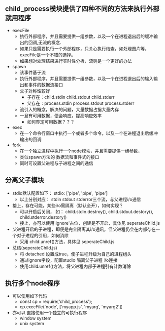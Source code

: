 ## child_process模块提供了四种不同的方法来执行外部就用程序 ##
+ execFile
    + 执行外部程序，并且需要提供一组参数，以及一个在进程退出后的缓冲输出的回调,无流的概念.
    + 如果只是需要执行一个外部程序，只关心执行结查，如处理图片等，execFile是一个不错的选择。
    + 如果想对处理结果进行实时性分析，流则是一个更好的办法
+ spawn
    + 该事件基于流
    + 执行外部程序，并且需要提供一组参数，以及一个在进程退出后的输入输出和事件的数据流接口
    + 父子对称性较好
        + 子存在：child.stdin child.stdout child.stderr
        + 父存在：process.stdin process.stdout process.stderr
    + 流引入的概念，解决的问题，大量数据占据大量内存
    + 一旦有可用数据，便会响应，提高响应效率
        + 如何界定可用数据？？？
+ exec 
    + 在一个命令行窗口中执行一个或者多个命令，以及一个在进程退出后缓冲输出的回调
+ fork 
    + 在一个独立进程中执行一个node模块，并且需要提供一组参数，
    + 类似spawn方法的 数据流和事件式的接口
    + 同时可设置父进程与子进程之间的通信

## 分离父子模块 ##
+ stdio默认配置如下： stdio: ['pipe', 'pipe', 'pipe']
    + 以上分别对应： stdin stdout stderror三个流，与父进程i/o通信
+ 接上，存在可能，某些i/o需隔离（默认全开），如何实现？
    + 可以开启后关闭， 如： child.stdin.destroy(), child.stdout.destory(), child.stderror.destory()
    + 接上，亦可以使用'ignore'占位，创建是不开启，具体见 seperateChild.js
+ 父进程开启的子进程，即便是完全隔离其i/o通讯，但父进程仍会在内部存在一个对子进程的引用，如何消除
    + 采用 child.unref()方法，具体见 seperateChild.js
+ 总结(seperateChild.js)
    + 将 detached 设置成true，使子进程升级为自己的进程组头
    + 通过ignore字段，配置studio 隔离父子进程 i/o连接
    + 使用child.unref()方法，将父进程内部子进程引有计数消除

## 执行多个node程序 ##
+ 可以使用如下代码
    + const cp = require('child_process');
    + cp.execFile('node', ['myapp.js', 'myarg', 'myarg2'])
+ 亦可以 直接使用一个独立的可执行程序
    + window system
    + unix system
